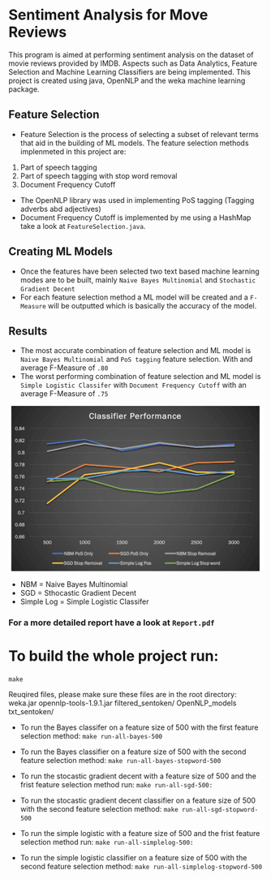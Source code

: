 # Sentiment Analysis for Move Reviews
This program is aimed at performing sentiment analysis on the dataset of movie reviews provided by IMDB. Aspects such as Data Analytics, Feature Selection and Machine Learning Classifiers are being implemented. This project is created using java, OpenNLP and the weka machine learning package. 

## Feature Selection
- Feature Selection is the process of selecting a subset of relevant terms that aid in the building of ML models. The feature selection methods implenmeted in this project are:
1. Part of speech tagging
2. Part of speech tagging with stop word removal
3. Document Frequency Cutoff
- The OpenNLP library was used in implementing PoS tagging (Tagging adverbs abd adjectives)
- Document Frequency Cutoff is implemented by me using a HashMap take a look at `FeatureSelection.java`.

## Creating ML Models
- Once the features have been selected two text based machine learning modes are to be built, mainly `Naive Bayes Multinomial` and `Stochastic Gradient Decent`
- For each feature selection method a ML model will be created and a `F-Measure` will be outputted which is basically the accuracy of the model. 

## Results
- The most accurate combination of feature selection and ML model is `Naive Bayes Multinomial` and `PoS tagging` feature selection. With and average F-Measure of `.80`  
- The worst performing combination of feature selection and ML model is `Simple Logistic Classifer` with `Document Frequency Cutoff` with an average F-Measure of `.75`

![](ML_Results.png)
- NBM = Naive Bayes Multinomial
- SGD = Sthocastic Gradient Decent
- Simple Log = Simple Logistic Classifer 


### For a more detailed report have a look at `Report.pdf`

# To build the whole project run:
 `make`

Reuqired files, please make sure these files are in the root directory: weka.jar opennlp-tools-1.9.1.jar filtered_sentoken/ OpenNLP_models txt_sentoken/

- To run the Bayes classifer on a feature size of 500 with the first feature selection method:
`make run-all-bayes-500`
- To run the Bayes classifier on a feature size of 500 with the second feature selection method:
`make run-all-bayes-stopword-500`

- To run the stocastic gradient decent with a feature size of 500 and the frist feature selection method run:
`make run-all-sgd-500:`
- To run the stocastic gradient decent classifier on a feature size of 500 with the second feature selection method:
`make run-all-sgd-stopword-500`

- To run the simple logistic with a feature size of 500 and the frist feature selection method run:
`make run-all-simplelog-500:`
- To run the simple logistic classifier on a feature size of 500 with the second feature selection method:
`make run-all-simplelog-stopword-500`


